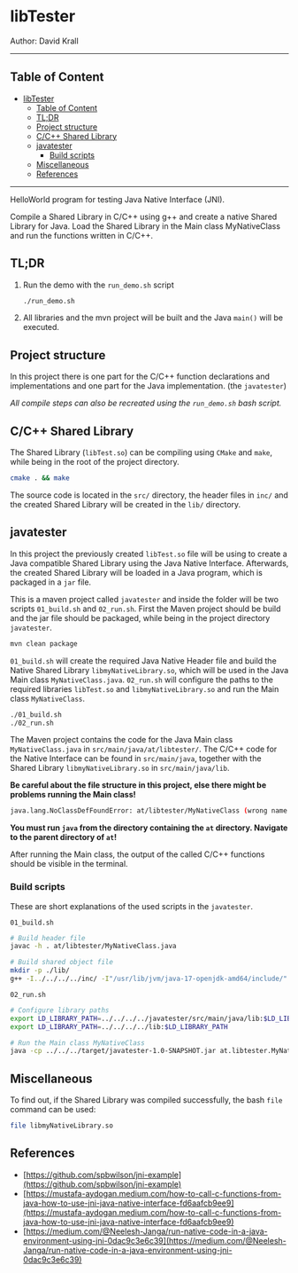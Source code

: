 # libTester

Author: David Krall

---

## Table of Content

- [libTester](#libtester)
  - [Table of Content](#table-of-content)
  - [TL;DR](#tldr)
  - [Project structure](#project-structure)
  - [C/C++ Shared Library](#cc-shared-library)
  - [javatester](#javatester)
    - [Build scripts](#build-scripts)
  - [Miscellaneous](#miscellaneous)
  - [References](#references)

---

HelloWorld program for testing Java Native Interface (JNI).

Compile a Shared Library in C/C++ using g++ and create a native Shared Library for Java. Load the Shared Library in the Main class MyNativeClass and run the functions written in C/C++.

## TL;DR

1. Run the demo with the `run_demo.sh` script

    ```bash
    ./run_demo.sh
    ```

2. All libraries and the mvn project will be built and the Java `main()` will be executed.

## Project structure

In this project there is one part for the C/C++ function declarations and implementations and one part for the Java implementation. (the `javatester`)

*All compile steps can also be recreated using the `run_demo.sh` bash script.*

## C/C++ Shared Library

The Shared Library (`libTest.so`) can be compiling using `CMake` and `make`, while being in the root of the project directory.

```bash
cmake . && make
```

The source code is located in the `src/` directory, the header files in `inc/` and the created Shared Library will be created in the `lib/` directory.

## javatester

In this project the previously created `libTest.so` file will be using to create a Java compatible Shared Library using the Java Native Interface. Afterwards, the created Shared Library will be loaded in a Java program, which is packaged in a `jar` file.

This is a maven project called `javatester` and inside the folder will be two scripts `01_build.sh` and `02_run.sh`. First the Maven project should be build and the jar file should be packaged, while being in the project directory `javatester`.

```bash
mvn clean package
```

`01_build.sh` will create the required Java Native Header file and build the Native Shared Library `libmyNativeLibrary.so`, which will be used in the Java Main class `MyNativeClass.java`. `02_run.sh` will configure the paths to the required libraries `libTest.so` and `libmyNativeLibrary.so` and run the Main class `MyNativeClass`.

```bash
./01_build.sh
./02_run.sh
```

The Maven project contains the code for the Java Main class `MyNativeClass.java` in `src/main/java/at/libtester/`. The C/C++ code for the Native Interface can be found in `src/main/java`, together with the Shared Library `libmyNativeLibrary.so` in `src/main/java/lib`.

**Be careful about the file structure in this project, else there might be problems running the Main class!**

```bash
java.lang.NoClassDefFoundError: at/libtester/MyNativeClass (wrong name: MyNativeClass)
```

**You must run `java` from the directory containing the `at` directory. Navigate to the parent directory of `at`!**

After running the Main class, the output of the called C/C++ functions should be visible in the terminal.

### Build scripts

These are short explanations of the used scripts in the `javatester`.

`01_build.sh`

```bash
# Build header file
javac -h . at/libtester/MyNativeClass.java

# Build shared object file
mkdir -p ./lib/
g++ -I../../../../inc/ -I"/usr/lib/jvm/java-17-openjdk-amd64/include/" -I"/usr/lib/jvm/java-17-openjdk-amd64/include/linux/" -shared -fPIC -o ./lib/libmyNativeLibrary.so at_libtester_MyNativeClass.cpp ../../../../lib/libTest.so
```

`02_run.sh`

```bash
# Configure library paths
export LD_LIBRARY_PATH=../../../../javatester/src/main/java/lib:$LD_LIBRARY_PATH
export LD_LIBRARY_PATH=../../../../lib:$LD_LIBRARY_PATH

# Run the Main class MyNativeClass
java -cp ../../../target/javatester-1.0-SNAPSHOT.jar at.libtester.MyNativeClass
```

## Miscellaneous

To find out, if the Shared Library was compiled successfully, the bash `file` command can be used:

```bash
file libmyNativeLibrary.so
```

## References

- [https://github.com/spbwilson/jni-example](https://github.com/spbwilson/jni-example)
- [https://mustafa-aydogan.medium.com/how-to-call-c-functions-from-java-how-to-use-jni-java-native-interface-fd6aafcb9ee9](https://mustafa-aydogan.medium.com/how-to-call-c-functions-from-java-how-to-use-jni-java-native-interface-fd6aafcb9ee9)
- [https://medium.com/@Neelesh-Janga/run-native-code-in-a-java-environment-using-jni-0dac9c3e6c39](https://medium.com/@Neelesh-Janga/run-native-code-in-a-java-environment-using-jni-0dac9c3e6c39)
